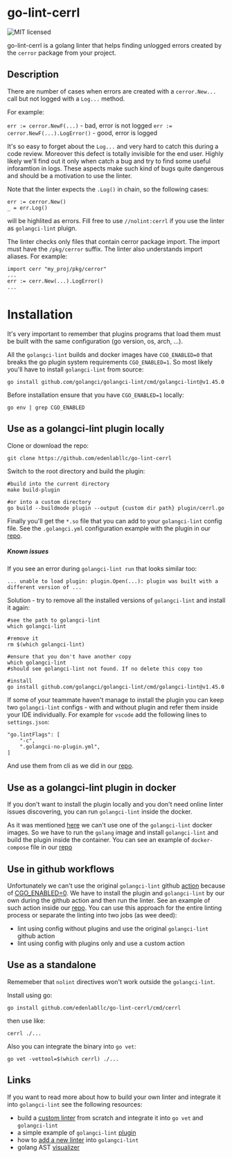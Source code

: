# go-lint-cerrl

![MIT licensed](https://img.shields.io/badge/license-MIT-blue.svg)

go-lint-cerrl is a golang linter that helps finding unlogged errors
created by the `cerror` package from your project.

## Description

There are number of cases when errors are created with a `cerror.New...` call
but not logged with a `Log...` method.

For example:

`err := cerror.NewF(...)` - bad, error is not logged
`err := cerror.NewF(...).LogError()` - good, error is logged

It's so easy to forget about the `Log...` and very hard to catch this during
a code review. Moreover this defect is totally invisible for the end user.
Highly likely we'll find out it only when catch a bug and try to find
some useful inforamtion in logs. These aspects make such kind of bugs quite
dangerous and should be a motivation to use the linter.

Note that the linter expects the `.Log()` in chain, so the following cases:

```
err := cerror.New()
_ = err.Log()
```

will be highlited as errors. Fill free to use `//nolint:cerrl` if you
use the linter as `golangci-lint` pluign.

The linter checks only files that contain cerror package import.
The import must have the `/pkg/cerror` suffix.
The linter also understands import aliases. For example:

```
import cerr "my_proj/pkg/cerror"
...
err := cerr.New(...).LogError()
...
```

# Installation

It's very important to remember that plugins programs that load them must
be built with the same configuration (go version, os, arch, ...).

All the `golangci-lint` builds and docker images have `CGO_ENABLED=0`
that breaks the go plugin system requirements `CGO_ENABLED=1`.
So most likely you'll have to install `golangci-lint` from source:

```
go install github.com/golangci/golangci-lint/cmd/golangci-lint@v1.45.0
```

Before installation ensure that you have `CGO_ENABLED=1` locally:

```
go env | grep CGO_ENABLED
```

## Use as a golangci-lint plugin locally

Clone or download the repo:

```
git clone https://github.com/edenlabllc/go-lint-cerrl
```

Switch to the root directory and build the plugin:

```
#build into the current directory
make build-plugin

#or into a custom directory
go build --buildmode plugin --output {custom dir path} plugin/cerrl.go
```

Finally you'll get the `*.so` file that you can add to your `golangci-lint` config file.
See the `.golangci.yml` configuration example with the plugin in our [repo](config/.golangci.yml#L2).

##### Known issues

If you see an error during `golangci-lint run` that looks similar too:

```
... unable to load plugin: plugin.Open(...): plugin was built with a different version of ...
```

Solution - try to remove all the installed versions of `golangci-lint` and install it again:

```
#see the path to golangci-lint
which golangci-lint

#remove it
rm $(which golangci-lint)

#ensure that you don't have another copy
which golangci-lint
#should see golangci-lint not found. If no delete this copy too

#install
go install github.com/golangci/golangci-lint/cmd/golangci-lint@v1.45.0
```

If some of your teammate haven't manage to install the plugin you can keep
two `golangci-lint` configs - with and without plugin and refer them inside
your IDE individually.
For example for `vscode` add the following lines to `settings.json`:

```
"go.lintFlags": [
    "-c",
    ".golangci-no-plugin.yml",
]
```

And use them from cli as we did in our [repo](Makefile#L16).


## Use as a golangci-lint plugin in docker

If you don't want to install the plugin locally and you don't need
online linter issues discovering, you can run  `golangci-lint` inside
the docker.

As it was mentioned [here](#installation) we can't use one of the `golangci-lint`
docker images. So we have to run the `golang` image and install `golangci-lint`
and build the plugin inside the container. You can see an example of
`docker-compose` file in our [repo](docker/docker-compose-lint.yaml)

## Use in github workflows

Unfortunately we can't use the original `golangci-lint` github [action](https://github.com/golangci/golangci-lint-action)
because of [CGO_ENABLED=0](#installation). We have to install the plugin and `golangci-lint`
by our own during the github action and then run the linter. See an example of such
action inside our [repo](.github/workflows/test.yaml#l51). You can use this approach for the entire linting
process or separate the linting into two jobs (as wee deed):
- lint using config without plugins and use the original `golangci-lint` github action
- lint using config with plugins only and use a custom action

## Use as a standalone

Rememeber that `nolint` directives won't work outside the `golangci-lint`.

Install using go:

```
go install github.com/edenlabllc/go-lint-cerrl/cmd/cerrl
```

then use like:

```
cerrl ./...
```

Also you can integrate the binary into `go vet`:

```
go vet -vettool=$(which cerrl) ./...
```

## Links

If you want to read more about how to build your own linter
and integrate it into `golangci-lint` see the following resources:

- build a [custom linter](https://disaev.me/p/writing-useful-go-analysis-linter/#integrate-with-go-vet) from scratch and integrate it into `go vet` and `golangci-lint`
- a simple example of `golangci-lint` [plugin](https://github.com/golangci/example-plugin-linter)
- how to [add a new linter](https://golangci-lint.run/contributing/new-linters/) into `golangci-lint`
- golang AST [visualizer](http://goast.yuroyoro.net/)